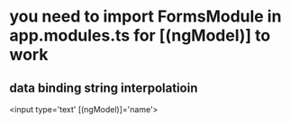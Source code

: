 # you need to import FormsModule in app.modules.ts for [(ngModel)] to work

## data binding string interpolatioin

<input type='text' [(ngModel)]='name'>


